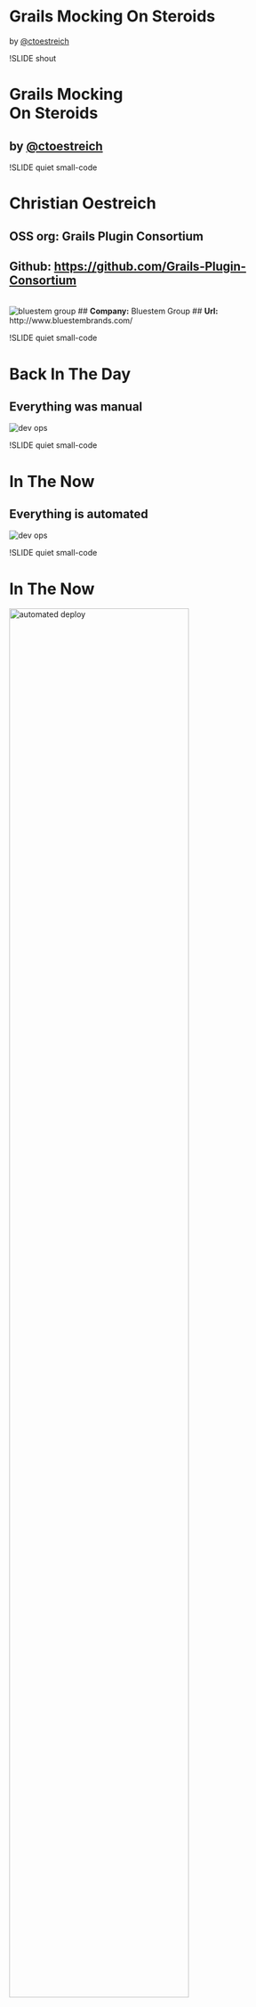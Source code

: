 # Grails Mocking On Steroids

by <a href="https://twitter.com/ctoestreich">@ctoestreich</a>


!SLIDE shout
# Grails <span class="danger">Mocking</span><br />On Steroids

## by <a href="https://twitter.com/ctoestreich">@ctoestreich</a>


!SLIDE quiet small-code 

# Christian Oestreich

## <b>OSS org:</b> Grails Plugin Consortium
## <b>Github:</b> https://github.com/Grails-Plugin-Consortium

<br />
<img src="images/logo.gif" alt="bluestem group">
## <b>Company:</b> Bluestem Group
## <b>Url:</b> http://www.bluestembrands.com/

!SLIDE quiet small-code 

# Back In The Day
## Everything was manual

<img src="images/devops-define-roles.jpg" alt="dev ops">

!SLIDE quiet small-code 

# In The Now
## Everything is automated

<img src="images/docker.jpg" alt="dev ops">


!SLIDE quiet small-code 

# In The Now

<img src="images/deploy.png" alt="automated deploy" height="80%">


!SLIDE shout 
# We run <span class="danger">a lot</span> tests


!SLIDE quiet small-code 
# Running <span class="danger">a lot</span> of the same functional tests on transactional systems cause corrupted test data


```
    given:
    assert customer.payments.size() == 0
    
    when:
    customer.makePayment()
    
    then:
    customer.payments.size() == 1
   
```

!SLIDE shout
# Mocking Is <span class="danger">Easy</span>, Right?!


!SLIDE quiet small-code 
# Well Of Course!

## Spock, Mockito, etc.


```
   //Spock
   ServiceClass serviceClass = Mock(ServiceClass)
   
   //Mockito
   List mockedList = mock(List.class);
   
   //EasyMock
   List testDouble = EasyMock.createMock(List.class);
   
   //PowerMock
   MyClass myClassMock = PowerMock.createMock(MyClass.class); 
   
```


!SLIDE quietest shout 
# Well... unless you want to mock your external systems during integration and functional tests


!SLIDE shout

<img src="images/whoa.jpg" alt="whoa" width="75%">


!SLIDE quietest shout 
# "The systems behind your system don't always need to be exercised to prove your system is operating and ready for continuous deployment" -me
## #microservices #boundedcontext


!SLIDE quietest small-code 
# In our SOA we needed a way to accomplish the following

<ul>
    <li>Have Reliable Success Conditions</li>
    <li>Have Reliable Fail Conditions</li>
    <li>Avoid Backend System Outages</li>
    <li>Support Continuous Deployment via Functional Tests</li>
    <li>Int & Funct Tests Pass or Fail Fast</li>
</ul>


!SLIDE quieter shout
# Tools we looked at
## Parasoft, Betamax, SoapUI, Third-party Solutions<BR /><br />These didn't meet our needs, not pci compliant,<br />were costly or all of the above.


!SLIDE quieter shout
# Service Virtualization<br /><span class="smaller">A <span class="danger">Smart</span> Proxy</span>

!SLIDE quiet small-code 
# Service Virtualization
<img src="images/stack.png" alt="stack" height="60%">


!SLIDE quiet small-code 
# Service Virtualization
<img src="images/tracer.jpg" alt="tracer" height="70%">

!SLIDE quietest small-code 
# How about we also do these things

<ul>
    <li>Mock Responses <i>(matched input)</i></li>
    <li>Enable Default Mock Responses <i>(unmatched input)</i></li>
    <li>Map Request Fields To Mocked Response Fields <i>(echo)</i></li>
    <li>Enable Mockable State Transition <i>(#winning)</i></li>
    <li>Enable Transparent Proxy</li>
    <ul>
    <li>Record Live Data</li>
    <li>Replay Recorded Data</li>
    <li>Cache Responses</li>
    <li>Cache Pre-Fetching</li>
    <li>Monitor Service Calls (Hystrix)</li>
    </ul>
</ul>

!SLIDE shout

<img src="images/allthings.jpg" alt="whoa" width="75%">

!SLIDE quietest small-code 
# Why Grails?

<ul>
   <li>CXF Plugin</li>
   <li>CXF Client Plugin</li>
   <li>Redis Plugin</li>
   <li>Jesque Plugin (async jobs)</li>
   <li>Hystrix Plugin</li>
   <li>Restful Controllers</li>
   <li>CRUD Dashboard Easy</li>
</ul>

!SLIDE quietest small-code 
# Source Code

<ul>
<li>Backend Server<br /><a href="https://github.com/Grails-Plugin-Consortium/gr8conf-services">https://github.com/Grails-Plugin-Consortium/gr8conf-services</a></li>
<li>Smart API (Cache, Mock, Monitor)<br /><a href="https://github.com/Grails-Plugin-Consortium/gr8conf-smart-api">https://github.com/Grails-Plugin-Consortium/gr8conf-smart-api</a></li>
</ul>
 

!SLIDE small-code push-content-down
# Demo Time 

Lets Demo This


!SLIDE shout
# Questions? 
